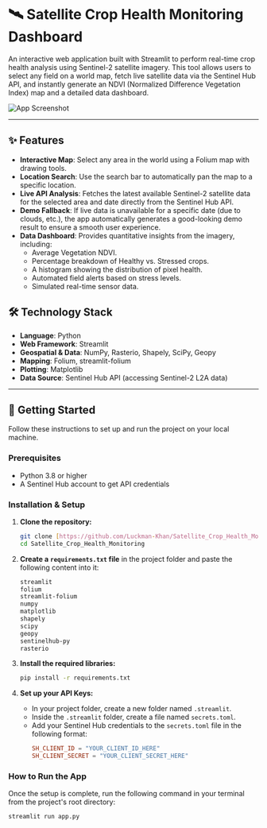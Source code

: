 # 🛰️ Satellite Crop Health Monitoring Dashboard

An interactive web application built with Streamlit to perform real-time crop health analysis using Sentinel-2 satellite imagery. This tool allows users to select any field on a world map, fetch live satellite data via the Sentinel Hub API, and instantly generate an NDVI (Normalized Difference Vegetation Index) map and a detailed data dashboard.


![App Screenshot](httpsd://i.imgur.com/your-screenshot-name.png)

---

## ✨ Features

- **Interactive Map**: Select any area in the world using a Folium map with drawing tools.
- **Location Search**: Use the search bar to automatically pan the map to a specific location.
- **Live API Analysis**: Fetches the latest available Sentinel-2 satellite data for the selected area and date directly from the Sentinel Hub API.
- **Demo Fallback**: If live data is unavailable for a specific date (due to clouds, etc.), the app automatically generates a good-looking demo result to ensure a smooth user experience.
- **Data Dashboard**: Provides quantitative insights from the imagery, including:
  - Average Vegetation NDVI.
  - Percentage breakdown of Healthy vs. Stressed crops.
  - A histogram showing the distribution of pixel health.
  - Automated field alerts based on stress levels.
  - Simulated real-time sensor data.

## 🛠️ Technology Stack

- **Language**: Python
- **Web Framework**: Streamlit
- **Geospatial & Data**: NumPy, Rasterio, Shapely, SciPy, Geopy
- **Mapping**: Folium, streamlit-folium
- **Plotting**: Matplotlib
- **Data Source**: Sentinel Hub API (accessing Sentinel-2 L2A data)

---

## 🚀 Getting Started

Follow these instructions to set up and run the project on your local machine.

### Prerequisites

- Python 3.8 or higher
- A Sentinel Hub account to get API credentials

### Installation & Setup

1.  **Clone the repository:**
    ```bash
    git clone [https://github.com/Luckman-Khan/Satellite_Crop_Health_Monitoring.git](https://github.com/Luckman-Khan/Satellite_Crop_Health_Monitoring.git)
    cd Satellite_Crop_Health_Monitoring
    ```

2.  **Create a `requirements.txt` file** in the project folder and paste the following content into it:
    ```txt
    streamlit
    folium
    streamlit-folium
    numpy
    matplotlib
    shapely
    scipy
    geopy
    sentinelhub-py
    rasterio
    ```

3.  **Install the required libraries:**
    ```bash
    pip install -r requirements.txt
    ```

4.  **Set up your API Keys:**
    - In your project folder, create a new folder named `.streamlit`.
    - Inside the `.streamlit` folder, create a file named `secrets.toml`.
    - Add your Sentinel Hub credentials to the `secrets.toml` file in the following format:
      ```toml
      SH_CLIENT_ID = "YOUR_CLIENT_ID_HERE"
      SH_CLIENT_SECRET = "YOUR_CLIENT_SECRET_HERE"
      ```

### How to Run the App

Once the setup is complete, run the following command in your terminal from the project's root directory:

```bash
streamlit run app.py
